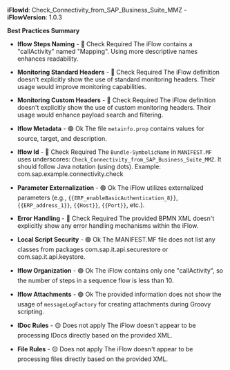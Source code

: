 **iFlowId**: Check_Connectivity_from_SAP_Business_Suite_MMZ - **iFlowVersion**: 1.0.3

**Best Practices Summary**
- **Iflow Steps Naming** - 🔴 Check Required
  The iFlow contains a "callActivity" named "Mapping". Using more descriptive names enhances readability.

- **Monitoring Standard Headers** - 🔴 Check Required
  The iFlow definition doesn't explicitly show the use of standard monitoring headers. Their usage would improve monitoring capabilities.

- **Monitoring Custom Headers** - 🔴 Check Required
  The iFlow definition doesn't explicitly show the use of custom monitoring headers. Their usage would enhance payload search and filtering.

- **Iflow Metadata** - 🟢 Ok
  The file `metainfo.prop` contains values for source, target, and description.

- **Iflow Id** - 🔴 Check Required
  The `Bundle-SymbolicName` in `MANIFEST.MF` uses underscores: `Check_Connectivity_from_SAP_Business_Suite_MMZ`. It should follow Java notation (using dots). Example: com.sap.example.connectivity.check

- **Parameter Externalization** - 🟢 Ok
  The iFlow utilizes externalized parameters (e.g., `{{ERP_enableBasicAuthentication_8}}`, `{{ERP_address_1}}`, `{{Host}}`, `{{Port}}`, etc.).

- **Error Handling** - 🔴 Check Required
  The provided BPMN XML doesn't explicitly show any error handling mechanisms within the iFlow.

- **Local Script Security** - 🟢 Ok
  The MANIFEST.MF file does not list any classes from packages com.sap.it.api.securestore or com.sap.it.api.keystore.

- **Iflow Organization** - 🟢 Ok
  The iFlow contains only one "callActivity", so the number of steps in a sequence flow is less than 10.

- **Iflow Attachments** - 🟢 Ok
  The provided information does not show the usage of `messageLogFactory` for creating attachments during Groovy scripting.

- **IDoc Rules** - 🟡 Does not apply
  The iFlow doesn't appear to be processing IDocs directly based on the provided XML.

- **File Rules** - 🟡 Does not apply
  The iFlow doesn't appear to be processing files directly based on the provided XML.